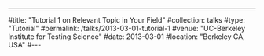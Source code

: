 ---
#title: "Tutorial 1 on Relevant Topic in Your Field"
#collection: talks
#type: "Tutorial"
#permalink: /talks/2013-03-01-tutorial-1
#venue: "UC-Berkeley Institute for Testing Science"
#date: 2013-03-01
#location: "Berkeley CA, USA"
#---
